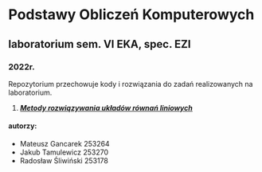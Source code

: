 # Podstawy Obliczeń Komputerowych
## laboratorium sem. VI EKA, spec. EZI
### 2022r.
Repozytorium przechowuje kody i rozwiązania do zadań realizowanych na laboratorium.

1. [***Metody rozwiązywania układów równań liniowych***](https://github.com/colonelWalterKurtz/PodstawyObliczenKomputerowych/blob/master/lab2/POK_lab2.ipynb)

#### autorzy:
- Mateusz Gancarek 253264
- Jakub Tamulewicz 253270
- Radosław Śliwiński 253178